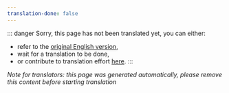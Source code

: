 ```yaml
---
translation-done: false
---
```

::: danger
Sorry, this page has not been translated yet, you can either:
- refer to the [original English version](<..\..\about\modders.md>),
- wait for a translation to be done,
- or contribute to translation effort [here](https://github.com/bsmg/wiki).
:::

_Note for translators: this page was generated automatically, please remove this content before starting translation_
